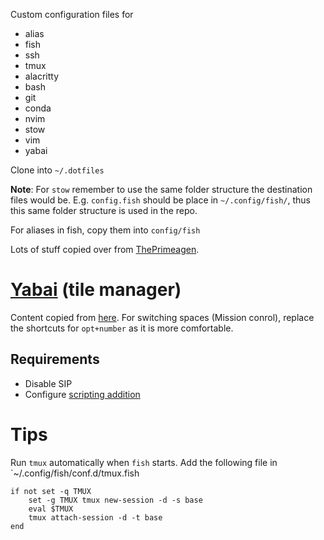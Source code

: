 Custom configuration files for
- alias
- fish
- ssh
- tmux
- alacritty
- bash
- git
- conda
- nvim
- stow
- vim
- yabai

Clone into `~/.dotfiles`

**Note**: For `stow` remember to use the same folder structure the destination files would be.
E.g. `config.fish` should be place in `~/.config/fish/`, thus this same folder structure is used in the repo.

For aliases in fish, copy them into `config/fish`

Lots of stuff copied over from [ThePrimeagen](https://github.com/awesome-streamers/awesome-streamerrc/tree/master/ThePrimeagen).

# [Yabai](https://github.com/koekeishiya/yabai) (tile manager)
Content copied from [here](https://www.josean.com/posts/yabai-setup).
For switching spaces (Mission conrol), replace the shortcuts for `opt+number` as it is more comfortable.

## Requirements
- Disable SIP
- Configure [scripting addition](https://github.com/koekeishiya/yabai/wiki/Installing-yabai-(latest-release))

# Tips

Run `tmux` automatically when `fish` starts.
Add the following file in `~/.config/fish/conf.d/tmux.fish

```
if not set -q TMUX
    set -g TMUX tmux new-session -d -s base
    eval $TMUX
    tmux attach-session -d -t base
end
```
